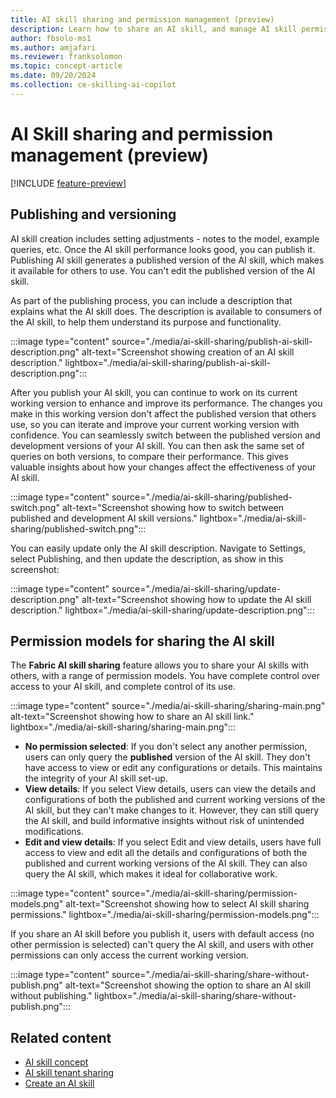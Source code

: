 ```yaml
---
title: AI skill sharing and permission management (preview)
description: Learn how to share an AI skill, and manage AI skill permissions.
author: fbsolo-ms1
ms.author: amjafari
ms.reviewer: franksolomon
ms.topic: concept-article
ms.date: 09/20/2024
ms.collection: ce-skilling-ai-copilot
---
```


# AI Skill sharing and permission management (preview)

[!INCLUDE [feature-preview](../includes/feature-preview-note.md)]

## Publishing and versioning

AI skill creation includes setting adjustments - notes to the model, example queries, etc. Once the AI skill performance looks good, you can publish it. Publishing AI skill generates a published version of the AI skill, which makes it available for others to use. You can't edit the published version of the AI skill.

As part of the publishing process, you can include a description that explains what the AI skill does. The description is available to consumers of the AI skill, to help them understand its purpose and functionality.

:::image type="content" source="./media/ai-skill-sharing/publish-ai-skill-description.png" alt-text="Screenshot showing creation of an AI skill description." lightbox="./media/ai-skill-sharing/publish-ai-skill-description.png":::

After you publish your AI skill, you can continue to work on its current working version to enhance and improve its performance. The changes you make in this working version don't affect the published version that others use, so you can iterate and improve your current working version with confidence. You can seamlessly switch between the published version and development versions of your AI skill. You can then ask the same set of queries on both versions, to compare their performance. This gives valuable insights about how your changes affect the effectiveness of your AI skill.

:::image type="content" source="./media/ai-skill-sharing/published-switch.png" alt-text="Screenshot showing how to switch between published and development AI skill versions." lightbox="./media/ai-skill-sharing/published-switch.png":::

You can easily update only the AI skill description. Navigate to Settings, select Publishing, and then update the description, as show in this screenshot:

:::image type="content" source="./media/ai-skill-sharing/update-description.png" alt-text="Screenshot showing how to update the AI skill description." lightbox="./media/ai-skill-sharing/update-description.png":::

## Permission models for sharing the AI skill

The **Fabric AI skill sharing** feature allows you to share your AI skills with others, with a range of permission models. You have complete control over access to your AI skill, and complete control of its use.

:::image type="content" source="./media/ai-skill-sharing/sharing-main.png" alt-text="Screenshot showing how to share an AI skill link." lightbox="./media/ai-skill-sharing/sharing-main.png":::

- **No permission selected**: If you don't select any another permission, users can only query the **published** version of the AI skill. They don't have access to view or edit any configurations or details. This maintains the integrity of your AI skill set-up.
- **View details**: If you select View details, users can view the details and configurations of both the published and current working versions of the AI skill, but they can't make changes to it. However, they can still query the AI skill, and build informative insights without risk of unintended modifications.
- **Edit and view details**: If you select Edit and view details, users have full access to view and edit all the details and configurations of both the published and current working versions of the AI skill. They can also query the AI skill, which makes it ideal for collaborative work.

:::image type="content" source="./media/ai-skill-sharing/permission-models.png" alt-text="Screenshot showing how to select AI skill sharing permissions." lightbox="./media/ai-skill-sharing/permission-models.png":::

If you share an AI skill before you publish it, users with default access (no other permission is selected) can't query the AI skill, and users with other permissions can only access the current working version.

:::image type="content" source="./media/ai-skill-sharing/share-without-publish.png" alt-text="Screenshot showing the option to share an AI skill without publishing." lightbox="./media/ai-skill-sharing/share-without-publish.png":::

## Related content

- [AI skill concept](./concept-ai-skill.md)
- [AI skill tenant sharing](./ai-skill-tenant-switch.md)
- [Create an AI skill](./how-to-create-ai-skill.md)